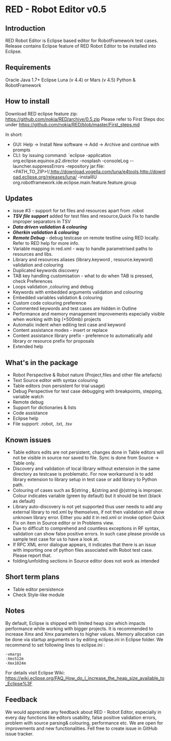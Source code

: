 # RED - Robot Editor v0.5
## Introduction
RED Robot Editor is Eclipse based editor for RobotFramework test cases. 
Release contains Eclipse feature of RED Robot Editor to be installed into Eclipse. 

## Requirements 
Oracle Java 1.7+
Eclipse Luna (v 4.4) or Mars (v 4.5)
Python & RobotFramework 

## How to install
Download RED eclipse feature zip: https://github.com/nokia/RED/archive/0.5.zip
Please refer to First Steps doc under https://github.com/nokia/RED/blob/master/First_steps.md

In short:
- GUI: Help -> Install New software -> Add -> Archive and continue with prompts
- CLI: by issuing command: 
`eclipse -application org.eclipse.equinox.p2.director -nosplash -consoleLog --launcher.suppressErrors -repository jar:file:<PATH_TO_ZIP>\!/,http://download.vogella.com/luna/e4tools,http://download.eclipse.org/releases/luna/   -installIU org.robotframework.ide.eclipse.main.feature.feature.group 

## Updates
- issue #3 - support for txt files and resources apart from .robot  
- ***TSV file support*** added for test files and resource,Quick Fix to handle improper separators in TSV
- ***Data driven validation & colouring***
- ***Gherkin validation & colouring***
- ***Remote Debug*** - debug testcase on remote testline using RED locally. Refer to RED help for more info. 
- Variable mapping in red.xml - way to handle parametrised paths to resources and libs. 
- Library and resources aliases (library.keyword , resource.keyword) validation and colouring
- Duplicated keywords discovery
- TAB key handling customisation - what to do when TAB is pressed, check Preferences 
- Loops validation ,colouring and debug
- Keywords with embedded arguments validation and colouring
- Embedded variables validation & colouring
- Custom code colouring preference
- Commented keywords and test cases are hidden in Outline
- Performance and memory management improvements especially visible when working with big (+500mb) projects
- Automatic indent when editing test case and keyword
- Content assistance modes - insert or replace 
- Content assistance library prefix - preference to automatically add library or resource prefix for proposals 
- Extended help

## What's in the package
- Robot Perspective & Robot nature (Project,files and other file artefacts)
- Text Source editor with syntax colouring
- Table editors (non persistent for trial usage)
- Debug Perspective for test case debugging with breakpoints, stepping, variable watch
- Remote debug
- Support for dictionaries & lists
- Code assistance 
- Eclipse help
- File support: .robot, .txt, .tsv


## Known issues
- Table editors edits are not persistent, changes done in Table editors will not be visible in source nor saved to file. Sync is done from Source -> Table only.
- Discovery and validation of local library without extension in the same directory as testcase is problematic. For now workaround is to add library extension to library setup in test case or add library to Python path. 
- Colouring of cases such as ${string , &{string and @{string is improper. Colour indicates variable (green by default) but it should be text (black as default)
- Library auto-discovery is not yet supported thus user needs to add any external library to red.xml by themselves, if not then validation will show unknown library error. Either you add it in red.xml or invoke option Quick Fix on item in Source editor or in Problems view.  
- Due to difficult to comprehend and countless exceptions in RF syntax, validation can show false positive errors. In such case please provide us sample test case for us to have a look at.
- If RPC XML error dialogue appears, it indicates that there is an issue with importing one of python files associated with Robot test case. Please report that.   
- folding/unfolding sections in Source editor does not work as intended 

## Short term plans
- Table editor persistence
- Check Style-like module 

## Notes
By default, Eclipse is shipped with limited heap size which impacts performance while working with bigger projects. It is recommended to increase Xmx and Xmx parameters to higher values. Memory allocation can be done via startup arguments or by editing eclipse.ini in Eclipse folder.
We recommend to set following lines to eclipse.ini :
```
-vmargs
-Xms512m
-Xmx1024m
```
For details visit Eclipse Wiki: https://wiki.eclipse.org/FAQ_How_do_I_increase_the_heap_size_available_to_Eclipse%3F

## Feedback
We would appreciate any feedback about RED - Robot Editor, especially in every day functions like editors usability, false positive validation errors, problem with source parsing& colouring, performance etc. We are open for improvements and new functionalities. Fell free to create issue in GitHub issue tracker.
